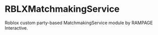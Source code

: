 # RBLXMatchmakingService
Roblox custom party-based MatchmakingService module by RAMPAGE Interactive.
